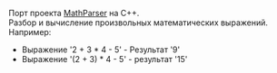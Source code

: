 Порт проекта [MathParser](https://github.com/SoftStoneDevelop/MathParser) на C++.<br>
Разбор и вычисление произвольных математических выражений.<br>
Например:<br>
* Выражение '2 + 3 * 4 - 5' - Результат '9'<br>
* Выражение '(2 + 3) * 4 - 5' - результат '15'<br>
